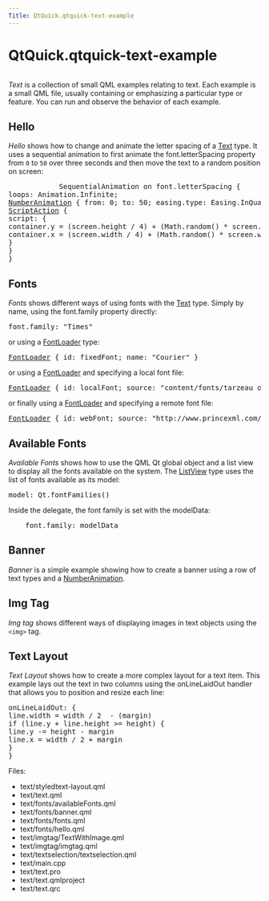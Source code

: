 ```yaml
---
Title: QtQuick.qtquick-text-example
---
```


# QtQuick.qtquick-text-example

<span class="subtitle"></span>
<!-- $$$text-description -->
<p class="centerAlign"><img src="../../../../media/qml-text-example.png" alt="" /></p><p><i>Text</i> is a collection of small QML examples relating to text. Each example is a small QML file, usually containing or emphasizing a particular type or feature. You can run and observe the behavior of each example.</p>
<h2 id="hello">Hello</h2>
<p><i>Hello</i> shows how to change and animate the letter spacing of a <a href="QtQuick.qtquick-releasenotes.md#text">Text</a> type. It uses a sequential animation to first animate the font.letterSpacing property from <code>0</code> to <code>50</code> over three seconds and then move the text to a random position on screen:</p>
<pre class="qml">            SequentialAnimation on <span class="name">font</span>.letterSpacing {
<span class="name">loops</span>: <span class="name">Animation</span>.<span class="name">Infinite</span>;
<span class="type"><a href="QtQuick.NumberAnimation.md">NumberAnimation</a></span> { <span class="name">from</span>: <span class="number">0</span>; <span class="name">to</span>: <span class="number">50</span>; <span class="name">easing</span>.type: <span class="name">Easing</span>.<span class="name">InQuad</span>; <span class="name">duration</span>: <span class="number">3000</span> }
<span class="type"><a href="QtQuick.ScriptAction.md">ScriptAction</a></span> {
<span class="name">script</span>: {
<span class="name">container</span>.<span class="name">y</span> <span class="operator">=</span> (<span class="name">screen</span>.<span class="name">height</span> <span class="operator">/</span> <span class="number">4</span>) <span class="operator">+</span> (<span class="name">Math</span>.<span class="name">random</span>() <span class="operator">*</span> <span class="name">screen</span>.<span class="name">height</span> <span class="operator">/</span> <span class="number">2</span>)
<span class="name">container</span>.<span class="name">x</span> <span class="operator">=</span> (<span class="name">screen</span>.<span class="name">width</span> <span class="operator">/</span> <span class="number">4</span>) <span class="operator">+</span> (<span class="name">Math</span>.<span class="name">random</span>() <span class="operator">*</span> <span class="name">screen</span>.<span class="name">width</span> <span class="operator">/</span> <span class="number">2</span>)
}
}
}</pre>
<h2 id="fonts">Fonts</h2>
<p><i>Fonts</i> shows different ways of using fonts with the <a href="QtQuick.qtquick-releasenotes.md#text">Text</a> type. Simply by name, using the font.family property directly:</p>
<pre class="qml"><span class="name">font</span>.family: <span class="string">&quot;Times&quot;</span></pre>
<p>or using a <a href="QtQuick.FontLoader.md">FontLoader</a> type:</p>
<pre class="qml"><span class="type"><a href="QtQuick.FontLoader.md">FontLoader</a></span> { <span class="name">id</span>: <span class="name">fixedFont</span>; <span class="name">name</span>: <span class="string">&quot;Courier&quot;</span> }</pre>
<p>or using a <a href="QtQuick.FontLoader.md">FontLoader</a> and specifying a local font file:</p>
<pre class="qml"><span class="type"><a href="QtQuick.FontLoader.md">FontLoader</a></span> { <span class="name">id</span>: <span class="name">localFont</span>; <span class="name">source</span>: <span class="string">&quot;content/fonts/tarzeau_ocr_a.ttf&quot;</span> }</pre>
<p>or finally using a <a href="QtQuick.FontLoader.md">FontLoader</a> and specifying a remote font file:</p>
<pre class="qml"><span class="type"><a href="QtQuick.FontLoader.md">FontLoader</a></span> { <span class="name">id</span>: <span class="name">webFont</span>; <span class="name">source</span>: <span class="string">&quot;http://www.princexml.com/fonts/steffmann/Starburst.ttf&quot;</span> }</pre>
<h2 id="available-fonts">Available Fonts</h2>
<p><i>Available Fonts</i> shows how to use the QML Qt global object and a list view to display all the fonts available on the system. The <a href="QtQuick.ListView.md">ListView</a> type uses the list of fonts available as its model:</p>
<pre class="qml"><span class="name">model</span>: <span class="name">Qt</span>.<span class="name">fontFamilies</span>()</pre>
<p>Inside the delegate, the font family is set with the modelData:</p>
<pre class="qml">    <span class="name">font</span>.family: <span class="name">modelData</span></pre>
<h2 id="banner">Banner</h2>
<p><i>Banner</i> is a simple example showing how to create a banner using a row of text types and a <a href="QtQuick.NumberAnimation.md">NumberAnimation</a>.</p>
<h2 id="img-tag">Img Tag</h2>
<p><i>Img tag</i> shows different ways of displaying images in text objects using the <code>&lt;img&gt;</code> tag.</p>
<h2 id="text-layout">Text Layout</h2>
<p><i>Text Layout</i> shows how to create a more complex layout for a text item. This example lays out the text in two columns using the onLineLaidOut handler that allows you to position and resize each line:</p>
<pre class="qml"><span class="name">onLineLaidOut</span>: {
<span class="name">line</span>.<span class="name">width</span> <span class="operator">=</span> <span class="name">width</span> <span class="operator">/</span> <span class="number">2</span>  <span class="operator">-</span> (<span class="name">margin</span>)
<span class="keyword">if</span> (<span class="name">line</span>.<span class="name">y</span> <span class="operator">+</span> <span class="name">line</span>.<span class="name">height</span> <span class="operator">&gt;=</span> <span class="name">height</span>) {
<span class="name">line</span>.<span class="name">y</span> <span class="operator">-=</span> <span class="name">height</span> <span class="operator">-</span> <span class="name">margin</span>
<span class="name">line</span>.<span class="name">x</span> <span class="operator">=</span> <span class="name">width</span> <span class="operator">/</span> <span class="number">2</span> <span class="operator">+</span> <span class="name">margin</span>
}
}</pre>
<p>Files:</p>
<ul>
<li>text/styledtext-layout.qml</li>
<li>text/text.qml</li>
<li>text/fonts/availableFonts.qml</li>
<li>text/fonts/banner.qml</li>
<li>text/fonts/fonts.qml</li>
<li>text/fonts/hello.qml</li>
<li>text/imgtag/TextWithImage.qml</li>
<li>text/imgtag/imgtag.qml</li>
<li>text/textselection/textselection.qml</li>
<li>text/main.cpp</li>
<li>text/text.pro</li>
<li>text/text.qmlproject</li>
<li>text/text.qrc</li>
</ul>
<!-- @@@text -->
